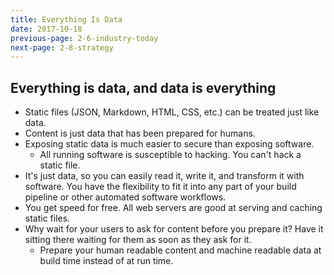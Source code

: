 ```yaml
---
title: Everything Is Data
date: 2017-10-18
previous-page: 2-6-industry-today
next-page: 2-8-strategy
---
```


## Everything is data, and data is everything

- Static files (JSON, Markdown, HTML, CSS, etc.) can be treated just like data.
- Content is just data that has been prepared for humans.
- Exposing static data is much easier to secure than exposing software.
  - All running software is susceptible to hacking. You can't hack a static file.
- It's just data, so you can easily read it, write it, and transform it with software. You have the flexibility to fit it into any part of your build pipeline or other automated software workflows.
- You get speed for free. All web servers are good at serving and caching static files.
- Why wait for your users to ask for content before you prepare it? Have it sitting there waiting for them as soon as they ask for it.
  - Prepare your human readable content and machine readable data at build time instead of at run time.
